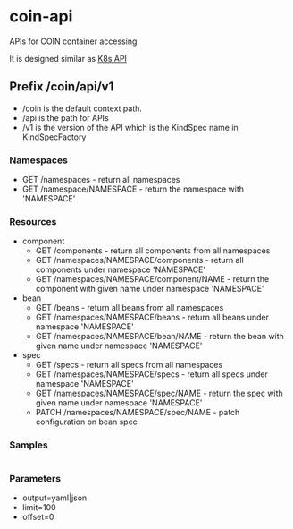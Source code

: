 # coin-api

APIs for COIN container accessing

It is designed similar as [K8s API](https://kubernetes.io/docs/reference/using-api/api-concepts/)

## Prefix /coin/api/v1

- /coin is the default context path.
- /api is the path for APIs
- /v1  is the version of the API which is the KindSpec name in KindSpecFactory

### Namespaces

- GET /namespaces     - return all namespaces
- GET /namespace/NAMESPACE - return the namespace with 'NAMESPACE'

### Resources
- component
  - GET /components - return all components from all namespaces
  - GET /namespaces/NAMESPACE/components - return all components under namespace 'NAMESPACE'
  - GET /namespaces/NAMESPACE/component/NAME - return the component with given name under namespace 'NAMESPACE'
- bean
  - GET /beans - return all beans from all namespaces
  - GET /namespaces/NAMESPACE/beans - return all beans under namespace 'NAMESPACE'
  - GET /namespaces/NAMESPACE/bean/NAME - return the bean with given name under namespace 'NAMESPACE'
- spec
  - GET /specs - return all specs from all namespaces
  - GET /namespaces/NAMESPACE/specs - return all specs under namespace 'NAMESPACE'
  - GET /namespaces/NAMESPACE/spec/NAME - return the spec with given name under namespace 'NAMESPACE'
  - PATCH /namespaces/NAMESPACE/spec/NAME - patch configuration on bean spec

### Samples
```

```
### Parameters
- output=yaml|json
- limit=100
- offset=0



